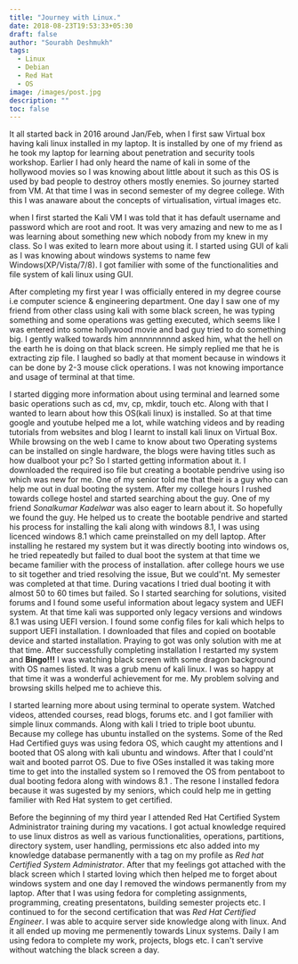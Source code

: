 ```yaml
---
title: "Journey with Linux."
date: 2018-08-23T19:53:33+05:30
draft: false
author: "Sourabh Deshmukh"
tags:
  - Linux
  - Debian
  - Red Hat
  - OS
image: /images/post.jpg
description: ""
toc: false
---
```


It all started back in 2016 around Jan/Feb, when I first saw Virtual box having kali linux installed in my laptop. It is installed by one of my friend as he took my laptop for learning about penetration and security tools workshop. Earlier I had only heard the name of kali in some of the hollywood movies so I was knowing about little about it such as this OS is used by bad people to destroy others mostly enemies. So journey started from VM. At that time I was in second semester of my degree college. With this I was anaware about the concepts of virtualisation, virtual images etc.

when I first started the Kali VM I was told that it has default username and password which are root and root. It was very amazing and new to me as I was learning about something new which nobody from my knew in my class. So I was exited to learn more about using it. I started using GUI of kali as I was knowing about windows systems to name few Windows(XP/Vista/7/8). I got familier with some of the functionalities and file system of kali linux using GUI.

After completing my first year I was officially entered in my degree course i.e computer science & engineering department. One day I saw one of my friend from other class using kali with some black screen, he was typing something and some operations was getting executed, which seems like I was entered into some hollywood movie and bad guy tried to do something big. I gently walked towards him annnnnnnnnd asked him, what the hell on the earth he is doing on that black screen. He simply replied me that he is extracting zip file. I laughed so badly at that moment because in windows it can be done by 2-3 mouse click operations. I was not knowing importance and usage of terminal at that time.

I started digging more information about using terminal and learned some basic operations such as cd, mv, cp,  mkdir, touch etc. Along with that I wanted to learn about how this OS(kali linux) is installed. So at that time google and youtube helped me a lot, while watching videos and by reading tutorials from websites and blog I learnt to install kali linux on Virtual Box. While browsing on the web I came to know about two Operating systems can be installed on single hardware, the blogs were having titles such as how dualboot your pc? So I started getting information about it. I downloaded the required iso file but creating a bootable pendrive using iso which was new for me. One of my senior told me that their is a guy who can help me out in dual booting the system. After my college hours I rushed towards college hostel and started searching about the guy. One of my friend _Sonalkumar Kadelwar_ was also eager to learn about it. So hopefully we found the guy. He helped us to create the bootable pendrive and started his process for installing the kali along with windows 8.1, I was using licenced windows 8.1 which came preinstalled on my dell laptop. After installing he restared my system but it was directly booting into windows os, he tried repeatedly but failed to dual boot the system at that time we became familier with the process of installation. after college hours we use to sit together and tried resolving the issue, But we could'nt. My semester was completed at that time. During vacations I tried dual booting it with almost 50 to 60 times but failed. So I started searching for solutions, visited forums and I found some useful information about legacy system and UEFI system. At that time kali was supported only legacy versions and windows 8.1 was using UEFI version. I found some config files for kali which helps to support UEFI installation. I downloaded that files and copied on bootable device and started installation. Praying to got was only solution with me at that time. After successfully completing installation I restarted my system and **Bingo!!!** I was watching black screen with some dragon background with OS names listed. It was a grub menu of kali linux. I was so happy at that time it was a wonderful achievement for me. My problem solving and browsing skills helped me to achieve this.

I started learning more about using terminal to operate system. Watched videos, attended courses, read blogs, forums etc. and I got familier with simple linux commands. Along with kali I tried to triple boot ubuntu. Because my college has ubuntu installed on the systems. Some of the Red Had Certified guys was using fedora OS, which caught my attentions and I booted that OS along with kali ubuntu and windows. After that I could'nt wait and booted parrot OS. Due to five OSes installed it was taking more time to get into the installed system so I removed the OS from pentaboot to dual booting fedora along with windows 8.1 . The resone I installed fedora because it was sugested by my seniors, which could help me in getting familier with Red Hat system to get certified.

Before the beginning of my third year I attended Red Hat Certified System Administrator training during my vacations. I got actual knowledge required to use linux distros as well as various functionalities, operations, partitions, directory system, user handling, permissions etc also added into my knowledge database permanently with a tag on my profile as _Red hat Certified System Administrator_. After that my feelings got attached with the black screen which I started loving which then helped me to forget about windows system and one day I removed the windows permanently from my laptop. After that I was using fedora for completing assignments, programming, creating presentatons, building semester projects etc. I continued to for the second certification that was _Red Hat Certified Engineer_. I was able to acquire server side knowledge along with linux. And it all ended up moving me permenently towards Linux systems. Daily I am using fedora to complete my work, projects, blogs etc. I can't servive without watching the black screen a day.
